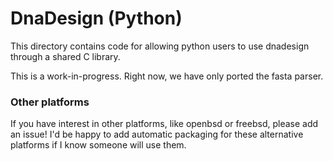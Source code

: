 # DnaDesign (Python)
This directory contains code for allowing python users to use dnadesign through a shared C library.

This is a work-in-progress. Right now, we have only ported the fasta parser. 

### Other platforms
If you have interest in other platforms, like openbsd or freebsd, please add an issue! I'd be happy to add automatic packaging for these alternative platforms if I know someone will use them.
